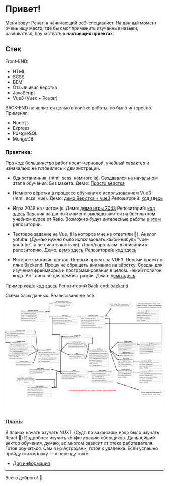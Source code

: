 # Привет!
Меня зовут Ренат, я начинающий веб-специалист. На данный момент очень ищу место, где бы смог применить изученные навыки, развиваться, поучаствать в __настоящих проектах__.

## Стек
Front-END:

* HTML
* SCSS
* BEM
* Отзывчивая верстка
* JavaScript
* Vue3 (Vuex + Router)


BACK-END не является целью в поиске работы, но было интересно. Применял:

* Node.js
* Express
* PostgreSQL
* MongoDB

### Практика: 
Про код: большинство работ носят черновой, учебный характер и изначально не готовились к демонстрации.
*	Одностаничник. (html, scss, немного js). Создавался на начальном этапе обучения. Без макета.
Демо: [Просто вёрстка](https://rti30.github.io/cafeOld/)
*	Немного вёрстки в процессе обучения с использованием Vue3 (html, scss, vue). 
Демо: [демо Вёрстка + vue3](https://rti30.github.io/knife-demo/)
Репозиторий: [код здесь](https://github.com/rti30/Knife/)

*	Игра 2048 на чистом js. 
Демо: [демо игры 2048](https://module2-demo.vercel.app/)
Репозиторий: [код здесь](https://github.com/rti30/rat/tree/main/m2)
Задания на данный момент выкладываются на бесплатном учебном курсе от Ratio. Возможно будут интересные работы [в этом](https://github.com/rti30/rat) репозитории.

*	Тестовое задание на Vue. (На которое мне не ответили 	&#127770;). Аналог yotube. (Думаю нужно было использовать какой-нибудь "vue-youtube", а не писать костыли). Лоин/пароль см. в описании к репозиторию. 
Демо: [демо здесь](https://rti30.github.io/test-task-1-demo/)
Репозиторий: [код здесь](https://github.com/rti30/task-test-1)

*	Интернет-магазин цветов. Первый проект на VUE3. Первый проект в плне Backend. Прошу не обращать внимание на вёрстку. Создан для изучения фреймворка и программирования в целом. Некий полигон кода. Уж точно не для демонстрации. 
Демо: [демо здесь](https://flowerfront.herokuapp.com/)

Пример кода:  [код здесь](https://github.com/rti30/flower-front.git)
Репозиторий Back-end: [backend](https://github.com/rti30/flower-back)


Схема базы данных. Реализовано не всё. 
![](Диаграмма.png)

### Планы

В планах начать изучать NUXT.  (Судя по вакансиям надо было изучать React 🌝) Подробнее изучить конфигурацию сборщиков. Дальнейший вектор обучения, думаю, во многом зависит от стека работадателя. Готов обучаться.
Сам я из Астрахани, готов к удалёнке. Если успешно пройду стажировку — к перезду тоже.
* [Доп информация](https://drive.google.com/file/d/1B2lBGwDUwBA8bPzQD3PE_b57QSVnDGLT/view?usp=sharing)
---
Всего доброго! 👋
